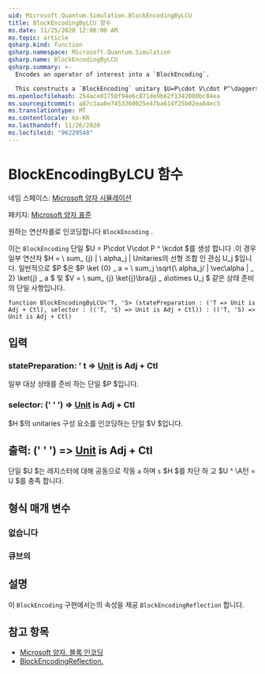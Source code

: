 ```yaml
---
uid: Microsoft.Quantum.Simulation.BlockEncodingByLCU
title: BlockEncodingByLCU 함수
ms.date: 11/25/2020 12:00:00 AM
ms.topic: article
qsharp.kind: function
qsharp.namespace: Microsoft.Quantum.Simulation
qsharp.name: BlockEncodingByLCU
qsharp.summary: >-
  Encodes an operator of interest into a `BlockEncoding`.

  This constructs a `BlockEncoding` unitary $U=P\cdot V\cdot P^\dagger$ that encodes some operator $H=\sum_{j}|\alpha_j|U_j$ of interest that is a linear combination of unitaries. Typically, $P$ is a state preparation unitary such that $P\ket{0}\_a=\sum_j\sqrt{\alpha_j/\|\vec\alpha\|\_2}\ket{j}\_a$, and $V=\sum_{j}\ket{j}\bra{j}\_a\otimes U_j$.
ms.openlocfilehash: 254ace01750f94e6c871de9b62f1342000bc84ea
ms.sourcegitcommit: a87c1aa8e7453360025e47ba614f25b02ea84ec3
ms.translationtype: MT
ms.contentlocale: ko-KR
ms.lasthandoff: 11/26/2020
ms.locfileid: "96229548"
---
```

# <a name="blockencodingbylcu-function"></a>BlockEncodingByLCU 함수

네임 스페이스: [Microsoft 양자 시뮬레이션](xref:Microsoft.Quantum.Simulation)

패키지: [Microsoft 양자 표준](https://nuget.org/packages/Microsoft.Quantum.Standard)


원하는 연산자를로 인코딩합니다 `BlockEncoding` .

이는 `BlockEncoding` 단일 $U = P\cdot V\cdot P ^ \kcdot $를 생성 합니다 .이 경우 일부 연산자 $H = \ sum_ {j} | \ alpha_j | Unitaries의 선형 조합 인 관심 U_j $입니다. 일반적으로 $P $은 $P \ket {0} \_ a = \ sum_j \sqrt{\ alpha_j/ \| \vec\alpha \| \_ 2} \ket{j} \_ a $ 및 $V = \ sum_ {j} \ket{j}\bra{j} \_ a\otimes U_j $ 같은 상태 준비의 단일 사항입니다.

```qsharp
function BlockEncodingByLCU<'T, 'S> (statePreparation : ('T => Unit is Adj + Ctl), selector : (('T, 'S) => Unit is Adj + Ctl)) : (('T, 'S) => Unit is Adj + Ctl)
```


## <a name="input"></a>입력

### <a name="statepreparation--t--unit--is-adj--ctl"></a>statePreparation: ' t => [Unit](xref:microsoft.quantum.lang-ref.unit)  is Adj + Ctl

일부 대상 상태를 준비 하는 단일 $P $입니다.


### <a name="selector--ts--unit--is-adj--ctl"></a>selector: (' ' ') => [Unit](xref:microsoft.quantum.lang-ref.unit)  is Adj + Ctl

$H $의 unitaries 구성 요소를 인코딩하는 단일 $V $입니다.



## <a name="output--ts--unit--is-adj--ctl"></a>출력: (' ' ') => [Unit](xref:microsoft.quantum.lang-ref.unit)  is Adj + Ctl

단일 $U $는 레지스터에 대해 공동으로 작동 `a` 하며 `s` $H $를 차단 하 고 $U ^ \A턴 = U $를 충족 합니다.

## <a name="type-parameters"></a>형식 매개 변수

### <a name="t"></a>없습니다


### <a name="s"></a>큐브의



## <a name="remarks"></a>설명

이 `BlockEncoding` 구현에서는의 속성을 제공 `BlockEncodingReflection` 합니다.

## <a name="see-also"></a>참고 항목

- [Microsoft 양자. 블록 인코딩](xref:Microsoft.Quantum.Simulation.BlockEncoding)
- [BlockEncodingReflection.](xref:Microsoft.Quantum.Simulation.BlockEncodingReflection)